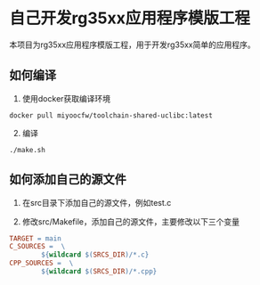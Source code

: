 # 自己开发rg35xx应用程序模版工程

本项目为rg35xx应用程序模版工程，用于开发rg35xx简单的应用程序。

## 如何编译

1. 使用docker获取编译环境

```shell
docker pull miyoocfw/toolchain-shared-uclibc:latest
```

2. 编译

```shell
./make.sh
```

## 如何添加自己的源文件

1. 在src目录下添加自己的源文件，例如test.c

2. 修改src/Makefile，添加自己的源文件，主要修改以下三个变量

```makefile
TARGET = main
C_SOURCES =  \
		${wildcard $(SRCS_DIR)/*.c}
CPP_SOURCES =  \
		${wildcard $(SRCS_DIR)/*.cpp}
```
